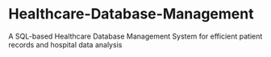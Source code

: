 # Healthcare-Database-Management
A SQL-based Healthcare Database Management System for efficient patient records and hospital data analysis
